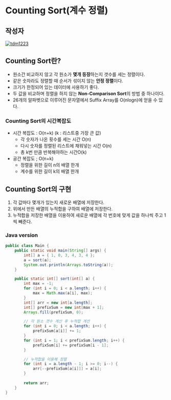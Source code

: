 # **Counting Sort(계수 정렬)**

## 작성자
[![tdm1223](https://avatars1.githubusercontent.com/u/21440957?s=100&v=4)](https://github.com/tdm1223)

## Counting Sort란?
- 원소간 비교하지 않고 각 원소가 **몇개 등장**하는지 갯수를 세는 정렬이다.
- 같은 숫자라도 정렬할 때 순서가 섞이지 않는 **안정 정렬**이다.
- 크기가 한정되어 있는 데이터에 사용하기 좋다.
- 두 값을 비교하며 정렬을 하지 않는 **Non-Comparison Sort**의 방법 중 하나이다.
- 26개의 알파벳으로 이루어진 문자열에서  Suffix Array를 O(nlogn)에 얻을 수 있다.

### Counting Sort의 시간복잡도
- 시간 복잡도 : O(n+k) (k : 리스트중 가장 큰 값)
    - 각 숫자가 나온 횟수를 세는 시간 O(n)
    - 다시 숫자를 정렬된 리스트에 채워넣는 시간 O(n)
    - 총 k번 만큼 반복해야하는 시간O(k)
- 공간 복잡도 ; O(n+k)
    - 정렬을 위한 길이 n의 배열 한개
    - 계수를 위한 길이 k의 배열 한개

## Counting Sort의 구현
1. 각 값마다 몇개가 있는지 새로운 배열에 저장한다.
2. 위에서 만든 배열의 누적합을 구하여 배열에 저장한다.
3. 누적합을 저장한 배열을 이용하여 새로운 배열에 각 번호에 맞게 값을 하나씩 주고 1씩 빼준다.

### Java version
```java
public class Main {
	public static void main(String[] args) {
		int[] a = { 1, 0, 3, 4, 3, 4 };
		a = sort(a);
		System.out.println(Arrays.toString(a));
	}

	public static int[] sort(int[] a) {
		int max = -1;
		for (int i = 0; i < a.length; i++) {
			max = Math.max(a[i], max);
		}
		int[] arr = new int[a.length];
		int[] prefixSum = new int[max + 1];
		Arrays.fill(prefixSum, 0);

		// 각 원소 갯수 계산 후 누적합 계산
		for (int i = 0; i < a.length; i++) {
			prefixSum[a[i]] += 1;
		}
		for (int i = 1; i < prefixSum.length; i++) {
			prefixSum[i] += prefixSum[i - 1];
		}

		// 누적합을 이용해 정렬
		for (int i = a.length - 1; i >= 0; i--) {
			arr[--prefixSum[a[i]]] = a[i];
		}
		
		return arr;
	}
}
```

